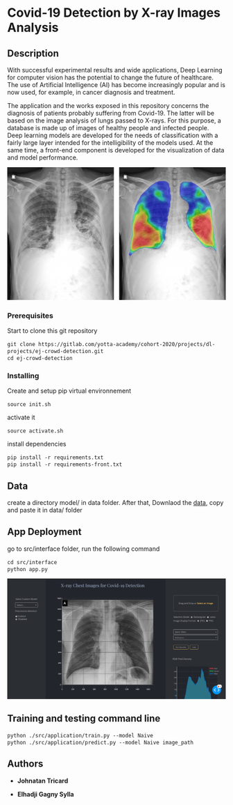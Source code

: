 # Covid-19 Detection by X-ray Images Analysis


## Description

With successful experimental results and wide applications, Deep Learning for computer vision has the potential to change the future of healthcare. The use of Artificial Intelligence (AI) has become increasingly popular and is now used, for example, in cancer diagnosis and treatment.

The application and the works exposed in this repository concerns the diagnosis of patients probably suffering from Covid-19. The latter will be based on the image analysis of lungs passed to X-rays. For this purpose, a database is made up of images of healthy people and infected people. Deep learning models are developed for the needs of classification with a fairly large layer intended for the intelligibility of the models used. At the same time, a front-end component is developed for the visualization of data and model performance.
<p align="center">
  <img src="src/interface/images/covid.png">
</p>

### Prerequisites

Start to clone this git repository

```
git clone https://gitlab.com/yotta-academy/cohort-2020/projects/dl-projects/ej-crowd-detection.git
cd ej-crowd-detection
```

### Installing


Create and setup pip virtual environnement
```
source init.sh
```

activate it

```
source activate.sh
```
install dependencies
```
pip install -r requirements.txt
pip install -r requirements-front.txt
```

## Data

create a directory model/ in data folder. After that,
Downlaod the [data](https://drive.google.com/drive/folders/1o6urjaKXc_utdQfPRR6dtluM2KapBttW?usp=sharing), copy and paste it in data/ folder

## App Deployment
go to src/interface folder, run the following command
```
cd src/interface
python app.py
```
<p align="center">
  <img src="src/interface/images/readme.png">
</p>



## Training and testing command line 

```
python ./src/application/train.py --model Naive
python ./src/application/predict.py --model Naive image_path
```



## Authors

* **Johnatan Tricard**

* **Elhadji Gagny Sylla**



